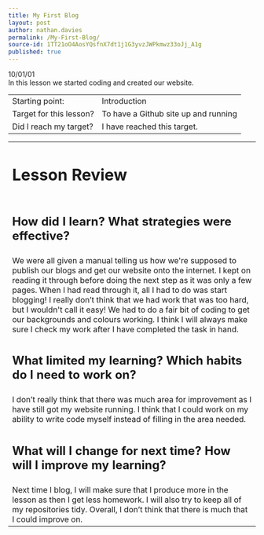 ```yaml
---
title: My First Blog
layout: post
author: nathan.davies
permalink: /My-First-Blog/
source-id: 1TT21oO4AosYQsfnX7dt1j1G3yvzJWPkmwz33oJj_A1g
published: true
---
```


10/01/01<br/>
In this lesson we started coding and created our website.

<table>
  <tr>
    <td>Starting point:</td>
    <td>Introduction</td>
  </tr>
  <tr>
    <td>Target for this lesson?</td>
    <td>To have a Github site up and running</td>
  </tr>
  <tr>
  <td>Did I reach my target?</td>
    <td> I have reached this target.</td>
  </tr>
</table>


<table>
  <tr>
  <td><h1>Lesson Review</h1></td>
  </tr>
  <tr>
  <td><h2>How did I learn? What strategies were effective?</h2></td>
  </tr>
  <tr>
    <td>We were all given a manual telling us how we're supposed to publish our blogs and get our website onto the internet. I kept on reading it through before doing the next step as it was only a few pages. When I had read through it, all I had to do was start blogging! I really don’t think that we had work that was too hard, but I wouldn't call it easy! We had to do a fair bit of coding to get our backgrounds and colours working. I think I will always make sure I check my work after I have completed the task in hand. </td>
  </tr>
  <tr>
    <td><h2>What limited my learning? Which habits do I need to work on?</h2></td>
  </tr>
  <tr>
    <td>I don’t really think that there was much area for improvement as I have still got my website running. I think that I could work on my ability to write code myself instead of filling in the area needed.</td>
  </tr>
  <tr>
    <td><h2>What will I change for next time? How will I improve my learning?</h2></td>
  </tr>
  <tr>
    <td>Next time I blog, I will make sure that I produce more in the lesson as then I get less homework. I will also try to keep all of my repositories tidy. Overall, I don’t think that there is much that I could improve on.</td>
  </tr>
</table>


